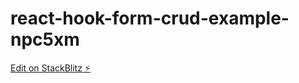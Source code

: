 # react-hook-form-crud-example-npc5xm

[Edit on StackBlitz ⚡️](https://stackblitz.com/edit/react-hook-form-crud-example-npc5xm)